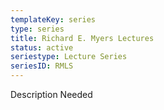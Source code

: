 ```yaml
---
templateKey: series
type: series
title: Richard E. Myers Lectures
status: active
seriestype: Lecture Series
seriesID: RMLS
---
```

Description Needed